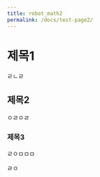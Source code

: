 ```yaml
---
title: robot_math2
permalink: /docs/test-page2/
---
```


# 제목1  


ㄹㄴㄹ

## 제목2  

ㅇㄹㅇㄹ

### 제목3  

ㄹㅇㅁㅁㅁ

ㄹㅇ
